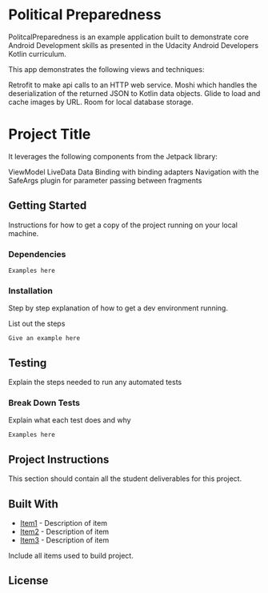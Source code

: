 # Political Preparedness

PolitcalPreparedness is an example application built to demonstrate core Android Development skills as presented in the Udacity Android Developers Kotlin curriculum.

This app demonstrates the following views and techniques:

Retrofit to make api calls to an HTTP web service.
Moshi which handles the deserialization of the returned JSON to Kotlin data objects.
Glide to load and cache images by URL.
Room for local database storage.

# Project Title

It leverages the following components from the Jetpack library:

ViewModel
LiveData
Data Binding with binding adapters
Navigation with the SafeArgs plugin for parameter passing between fragments

## Getting Started

Instructions for how to get a copy of the project running on your local machine.

### Dependencies

```
Examples here
```

### Installation

Step by step explanation of how to get a dev environment running.

List out the steps

```
Give an example here
```

## Testing

Explain the steps needed to run any automated tests

### Break Down Tests

Explain what each test does and why

```
Examples here
```
## Project Instructions

This section should contain all the student deliverables for this project.

## Built With

* [Item1](www.item1.com) - Description of item
* [Item2](www.item2.com) - Description of item
* [Item3](www.item3.com) - Description of item

Include all items used to build project.

## License
